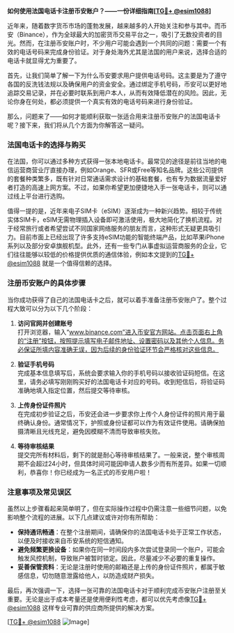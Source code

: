 **如何使用法国电话卡注册币安账户？——一份详细指南[[TG💪+ @esim1088](https://t.me/s/esim1088)]**

近年来，随着数字货币市场的蓬勃发展，越来越多的人开始关注和参与其中。而币安（Binance），作为全球最大的加密货币交易平台之一，吸引了无数投资者的目光。然而，在注册币安账户时，不少用户可能会遇到一个共同的问题：需要一个有效的电话号码来完成身份验证。对于身处海外尤其是法国的用户来说，选择合适的电话卡就显得尤为重要了。

首先，让我们简单了解一下为什么币安要求用户提供电话号码。这主要是为了遵守各国的反洗钱法规以及确保用户的资金安全。通过绑定手机号码，币安可以更好地追踪交易记录，并在必要时联系到用户本人，从而有效降低潜在的风险。因此，无论你身在何处，都必须提供一个真实有效的电话号码来进行身份验证。

那么，问题来了——如何才能顺利获取一张适合用来注册币安账户的法国电话卡呢？接下来，我们将从几个方面为你解答这一疑问。

### 法国电话卡的选择与购买

在法国，你可以通过多种方式获得一张本地电话卡。最常见的途径是前往当地的电信运营商营业厅直接办理，例如Orange、SFR或Free等知名品牌。这些公司提供的套餐种类繁多，既有针对日常通话需求设计的基础套餐，也有专为数据流量爱好者打造的高速上网方案。不过，如果你希望更加便捷地入手一张电话卡，则可以通过线上平台进行选购。

值得一提的是，近年来电子SIM卡（eSIM）逐渐成为一种新兴趋势。相较于传统实体SIM卡，eSIM无需物理插入设备即可激活使用，极大地简化了换机流程。对于经常旅行或者希望尝试不同国家网络服务的朋友而言，这种形式无疑更具吸引力。目前市面上已经出现了许多支持eSIM功能的智能终端产品，比如苹果iPhone系列以及部分安卓旗舰机型。此外，还有一些专门从事虚拟运营商服务的企业，它们往往能够以较低的价格提供优质的通信体验，例如本文提到的[TG💪+ @esim1088](https://t.me/s/esim1088) 就是一个值得信赖的选择。

### 注册币安账户的具体步骤

当你成功获得了自己的法国电话卡之后，就可以着手准备注册币安账户了。整个过程大致可以分为以下几个阶段：

1. **访问官网并创建账号**  
   打开浏览器，输入“www.binance.com”进入币安官方网站。点击页面右上角的“注册”按钮，按照提示填写电子邮件地址、设置密码以及其他个人信息。务必保证所填内容准确无误，因为后续的身份验证环节会严格核对这些信息。

2. **验证手机号码**  
   完成基本信息填写后，系统会要求输入你的手机号码以接收验证码短信。在这里，请务必填写刚刚购买好的法国电话卡对应的号码。收到短信后，将验证码准确地填入指定位置，然后提交等待审核。

3. **上传身份证件照片**  
   在完成初步验证之后，币安还会进一步要求你上传个人身份证件的照片用于最终确认身份。通常情况下，护照或身份证都可以作为有效证件使用。请确保拍摄清晰且光线充足，避免因模糊不清而导致审核失败。

4. **等待审核结果**  
   提交完所有材料后，剩下的就是耐心等待审核结果了。一般来说，整个审核周期不会超过24小时，但具体时间可能因申请人数多少而有所差异。如果一切顺利，恭喜你！你已经成为一名正式的币安用户啦！

### 注意事项及常见误区

虽然以上步骤看起来简单明了，但在实际操作过程中仍需注意一些细节问题，以免影响整个流程的进展。以下几点建议或许对你有所帮助：

- **保持通讯畅通**：在整个注册期间，请确保你的法国电话卡处于正常工作状态，以便及时接收来自币安系统的短信通知。
- **避免频繁更换设备**：如果你在同一时间段内多次尝试登录同一个账户，可能会触发风控机制，导致账户被暂时锁定。因此，尽量减少不必要的重复操作。
- **妥善保管资料**：无论是注册时使用的邮箱还是上传的身份证件照片，都属于敏感信息，切勿随意泄露给他人，以防造成财产损失。

最后，再次强调一下，选择一张可靠的法国电话卡对于顺利完成币安账户注册至关重要。无论是出于成本考量还是使用便利性考虑，都可以优先考虑像[TG💪+ @esim1088](https://t.me/s/esim1088) 这样专业可靠的供应商所提供的解决方案。

[[TG💪+ @esim1088](https://t.me/s/esim1088) ![Image](https://i.postimg.cc/4NQfJmqS/Snipaste-2025-05-13-00-14-12.png)]
